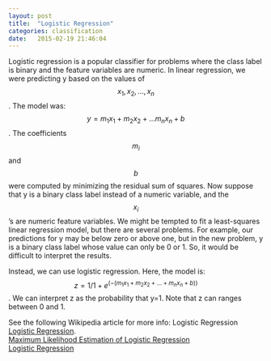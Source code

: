 ```yaml
---
layout: post
title:  "Logistic Regression"
categories: classification 
date:   2015-02-19 21:46:04
---
```


Logistic regression is a popular classifier for problems where the class label is binary and the feature variables are numeric.  In linear regression, we were predicting y based on the values of $$ x_1, x_2, …, x_n$$.  The model was: $$y = m_1 x_1 + m_2 x_2 + … m_n x_n + b$$.  The coefficients $$m_i$$ and $$b$$ were computed by minimizing the residual sum of squares.  Now suppose that y is a binary class label instead of a numeric variable, and the $$x_i$$’s are numeric feature variables.  We might be tempted to fit a least-squares linear regression model, but there are several problems.  For example, our predictions for y may be below zero or above one, but in the new problem, y is a binary class label whose value can only be 0 or 1.  So, it would be difficult to interpret the results.

Instead, we can use logistic regression.  Here, the model is: $$z = 1 / 1 + e^(-(m_1 x_1 + m_2 x_2 + … + m_n x_n + b))$$.  We can interpret z as the probability that y=1.  Note that z can ranges between 0 and 1.


See the following Wikipedia article for more info: Logistic Regression [Logistic Regression](http://en.wikipedia.org/wiki/Logistic_regression).   
[Maximum Likelihood Estimation of Logistic Regression](http://www.saedsayad.com/docs/mlelr.pdf)  
[Logistic Regression](http://scikit-learn.org/stable/modules/linear_model.html#logistic-regression)  


